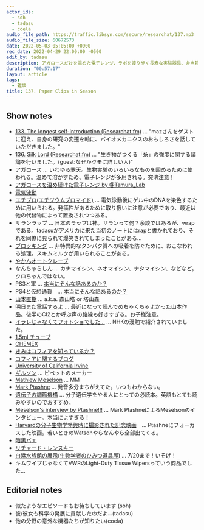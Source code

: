 ```yaml
---
actor_ids:
  - soh
  - tadasu
  - coela
audio_file_path: https://traffic.libsyn.com/secure/researchat/137.mp3
audio_file_size: 60672573
date: 2022-05-03 05:05:00 +0900
rec_date: 2022-04-29 22:00:00 -0500
edit_by: tadasu
description: アガロースだけを温めた電子レンジ、ラボを渡り歩く長寿な実験器具、弁当箱にあった1.5mlチューブ、クリップの旬について話しました。
duration: "00:57:17"
layout: article
tags:
  - 雑談
title: 137. Paper Clips in Season
---
```


## Show notes
- [133. The longest self-introduction (Researchat.fm)](https://researchat.fm/episode/133) ... "mazさんをゲストに迎え、自身の研究の変遷を軸に、バイオメカニクスのおもしろさを話していただきました。"
- [136. Silk Lord (Researchat.fm)](https://researchat.fm/episode/136) ... "生き物がつくる「糸」の強度に関する議論を行いました。(guest:なぜかクモに詳しい人)"
- アガロース ... いわゆる寒天。生物実験のいろいろなものを固めるために使われる。温めて溶かすため、電子レンジが多用される。突沸注意！
- [アガロースを温め続けた電子レンジ by @Tamura_Lab](https://twitter.com/Tamura_Lab/status/1481890948162359298)
- [電気泳動](https://ja.wikipedia.org/wiki/%E9%9B%BB%E6%B0%97%E6%B3%B3%E5%8B%95)
- [エチブロ(エチジウムブロマイド)](https://www.nippongene.com/siyaku/product/electrophoresis/stain/etbr-solution.html) ... 電気泳動後にゲル中のDNAを染色するために用いられる。発癌性があるために取り扱いに注意が必要であり、最近は他の代替物によって置換されつつある。
- サランラップ ... 日本のラップは神。サランって何？余談ではあるが、wrapである。tadasuがアメリカに来た当初のノートにはrapと書かれており、それを同僚に見られて爆笑されてしまったことがある...
- [ブロッキング](https://ruo.mbl.co.jp/bio/support/method/westernblotting.html) ... 非特異的なタンパク質への吸着を防ぐために、おこなわれる処理。スキムミルクが用いられることがある。
- [やかんオートクレーブ](https://twitter.com/researchat_fm/status/1416150009163169795)
- なんちゃらしん ... カナマイシン、ネオマイシン、ナタマイシン、などなど。クロちゃんではない。
- PS3と軍 ... [本当にそんな話あるのか？](https://nlab.itmedia.co.jp/games/articles/0912/16/news083.html)
- PS4と仮想通貨　... [本当にそんな話あるのか？](https://gigazine.net/news/20210714-ps4-pros-cryptocurrency-mine-ukraine/)
- [山本直樹](https://ja.wikipedia.org/wiki/%E5%B1%B1%E6%9C%AC%E7%9B%B4%E6%A8%B9) ... a.k.a. 森山塔 or 塔山森
- [明日また電話するよ](https://www.amazon.co.jp/dp/B07256BW2R/?tag=researchatf04-22) ... 最近になって読んでめちゃくちゃよかった山本作品。後半のCl2とか呼ぶ声の路線も好きすぎる。お子様注意。
- [イラレじゃなくてフォトショでした…](https://twitter.com/musicapiccolino/status/842708557304750080) ... NHKの漫勉で紹介されていました。
- [1.5ml チューブ](https://axel.as-1.co.jp/asone/s/D0220000/)
- [CHEMEX](https://www.amazon.co.jp/dp/B00XIZ1I6O/?tag=researchatf04-22)
- [きみはコフィアを知っているか？](https://tabelog.com/yamagata/A0603/A060302/6002505/)
- [コフィアに関するブログ](https://yamaguchi-coffee.com/coffea-tsuruoka/)
- [University of California Irvine](https://uci.edu/)
- [ギルソン](https://www.gilson.com/) ... ピペットのメーカー
- [Mathiew Meselson](https://en.wikipedia.org/wiki/Matthew_Meselson) ... MM
- [Mark Ptashne](https://en.wikipedia.org/wiki/Mark_Ptashne) ...  発音多分まちがえてた。いつもわからない。
- [遺伝子の調節機構](https://www.amazon.co.jp/dp/4274202305/?tag=researchatf04-22) ... 分子遺伝学をやる人にとっての必読本。英語もとても読みやすいのでおすすめ。
- [Meselson's interview by Ptashne!!!](https://www.youtube.com/watch?v=M3ydkf1ihHQ&ab_channel=ConversationsinGenetics) ... Mark PtashneによるMeselsonのインタビュー。本当によすぎる！
- [Harvardの分子生物学勃興時に撮影された記念映画](https://www.youtube.com/watch?v=kdOgoTl9Fog&ab_channel=ZH)　... Ptashneにフォーカスした映画。若いときのWatsonやらなんやら全部出てくる。
- [暗黒バエ](https://ja.wikipedia.org/wiki/%E6%9A%97%E9%BB%92%E3%83%90%E3%82%A8)
- [リチャード・レンスキー](https://wired.jp/2017/03/31/richard-lenski/)
- [白浜水族館の展示(生物学者のひみつ道具展)](http://www.seto.kyoto-u.ac.jp/aquarium/event-annai/special-exhibition.html) ... 7/20まで！いそげ！
- キムワイプじゃなくてVWRのLight-Duty Tissue Wipersっていう商品でした...

## Editorial notes
- 似たようなエピソードもお待ちしています (soh)
- 彼/彼女も科学の発展に貢献したのだよ...(tadasu)
- 他の分野の意外な機器たちが知りたい(coela)
